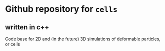 # Github repository for `cells` 
## written in c++
Code base for 2D and (in the future) 3D simulations of deformable particles, or cells

